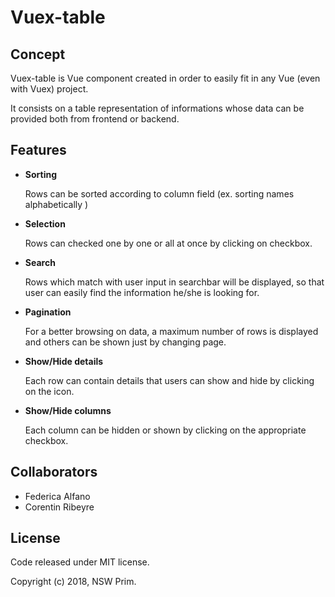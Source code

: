 # Vuex-table

## Concept
Vuex-table is Vue component created in order to easily fit in any Vue (even with Vuex) project.

It consists on a table representation of informations whose data can be provided both from frontend or backend.


## Features

- **Sorting**
    
   Rows can be sorted according to column field (ex. sorting names alphabetically )
- **Selection**
    
    Rows can checked one by one or all at once by clicking on checkbox.
  
- **Search**
    
    Rows which match with user input in searchbar will be displayed, so that user can easily find the information he/she is looking for.
- **Pagination**

    For a better browsing on data, a maximum number of rows is displayed and others can be shown just by changing page.
- **Show/Hide details**

    Each row can contain details that users can show and hide by clicking on the icon.
- **Show/Hide columns** 

    Each column can be hidden or shown by clicking on the appropriate checkbox.
    
## Collaborators
  * Federica Alfano 
  * Corentin Ribeyre 

## License
Code released under MIT license.

Copyright (c) 2018, NSW Prim.

